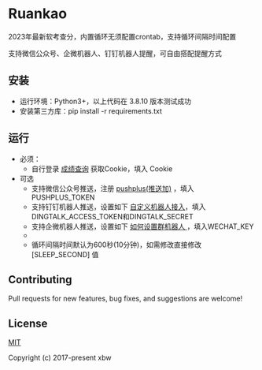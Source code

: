 # Ruankao
2023年最新软考查分，内置循环无须配置crontab，支持循环间隔时间配置

支持微信公众号、企微机器人、钉钉机器人提醒，可自由搭配提醒方式


## 安装
- 运行环境：Python3+，以上代码在 3.8.10 版本测试成功
- 安装第三方库：pip install -r requirements.txt


## 运行
- 必须：
    - 自行登录 [成绩查询](https://bm.ruankao.org.cn/index.php/query/score) 获取Cookie，填入 Cookie
- 可选
    - 支持微信公众号推送，注册 [pushplus(推送加)](http://www.pushplus.plus/) ，填入PUSHPLUS_TOKEN
    - 支持钉钉机器人推送，设置如下 [自定义机器人接入](https://open.dingtalk.com/document/isvapp/custom-bot-access-send-message)，填入DINGTALK_ACCESS_TOKEN和DINGTALK_SECRET
    - 支持企微机器人推送，设置如下 [如何设置群机器人 ](https://open.work.weixin.qq.com/help2/pc/14931)，填入WECHAT_KEY
    - 
    - 循环间隔时间默认为600秒(10分钟)，如需修改直接修改 [SLEEP_SECOND] 值

## Contributing

Pull requests for new features, bug fixes, and suggestions are welcome!


## License

[MIT](https://github.com/xbw/Ruankao/blob/master/LICENSE)

Copyright (c) 2017-present xbw